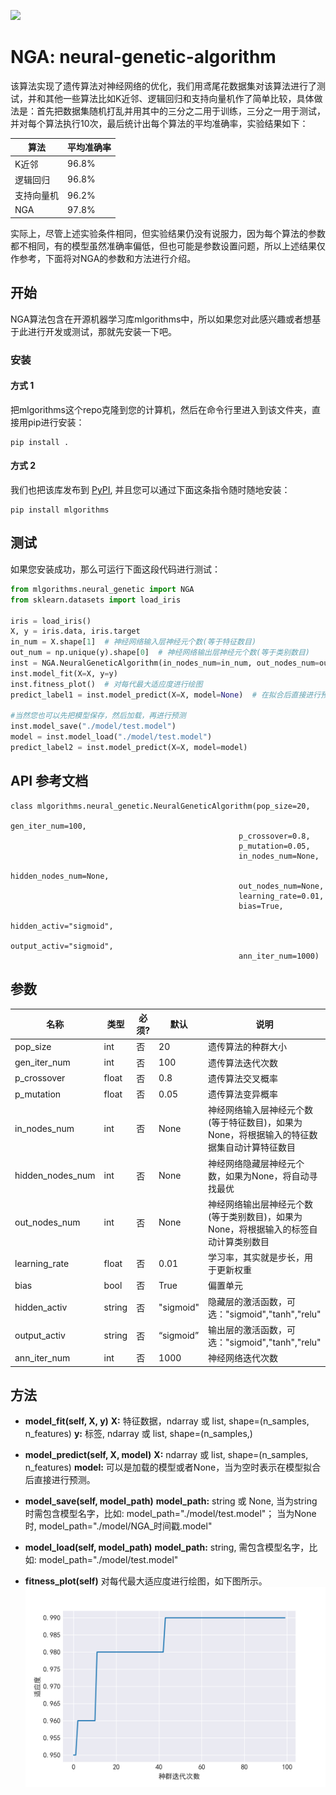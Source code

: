 ![](https://miro.medium.com/max/1800/1*36MELEhgZsPFuzlZvObnxA.gif)

# NGA: neural-genetic-algorithm
该算法实现了遗传算法对神经网络的优化，我们用鸢尾花数据集对该算法进行了测试，并和其他一些算法比如K近邻、逻辑回归和支持向量机作了简单比较，具体做法是：首先把数据集随机打乱并用其中的三分之二用于训练，三分之一用于测试，并对每个算法执行10次，最后统计出每个算法的平均准确率，实验结果如下：

| 算法  | 平均准确率 |
| --- | --- |
| K近邻| 96.8%|
| 逻辑回归|  96.8%|
| 支持向量机| 96.2%|
| NGA|  97.8%|

实际上，尽管上述实验条件相同，但实验结果仍没有说服力，因为每个算法的参数都不相同，有的模型虽然准确率偏低，但也可能是参数设置问题，所以上述结果仅作参考，下面将对NGA的参数和方法进行介绍。

## 开始

NGA算法包含在开源机器学习库mlgorithms中，所以如果您对此感兴趣或者想基于此进行开发或测试，那就先安装一下吧。 

### 安装

#### 方式 1
把mlgorithms这个repo克隆到您的计算机，然后在命令行里进入到该文件夹，直接用pip进行安装：

```
pip install .
```

#### 方式 2

我们也把该库发布到 [PyPI](https://pypi.org/project/mlgorithms/), 并且您可以通过下面这条指令随时随地安装：

```
pip install mlgorithms
```


## 测试

如果您安装成功，那么可运行下面这段代码进行测试：

```python
from mlgorithms.neural_genetic import NGA
from sklearn.datasets import load_iris

iris = load_iris()
X, y = iris.data, iris.target
in_num = X.shape[1]  # 神经网络输入层神经元个数(等于特征数目)
out_num = np.unique(y).shape[0]  # 神经网络输出层神经元个数(等于类别数目)
inst = NGA.NeuralGeneticAlgorithm(in_nodes_num=in_num, out_nodes_num=out_num)  # 这两个为必须参数
inst.model_fit(X=X, y=y)
inst.fitness_plot()  # 对每代最大适应度进行绘图
predict_label1 = inst.model_predict(X=X, model=None)  # 在拟合后直接进行预测

#当然您也可以先把模型保存，然后加载，再进行预测
inst.model_save("./model/test.model")
model = inst.model_load("./model/test.model")
predict_label2 = inst.model_predict(X=X, model=model)
```



## API 参考文档

```
class mlgorithms.neural_genetic.NeuralGeneticAlgorithm(pop_size=20, 
                                                       gen_iter_num=100, 
											       p_crossover=0.8, 
											       p_mutation=0.05,
												   in_nodes_num=None,
												   hidden_nodes_num=None,
												   out_nodes_num=None,
												   learning_rate=0.01,
												   bias=True,
												   hidden_activ="sigmoid",
												   output_activ="sigmoid",
												   ann_iter_num=1000)
```

## 参数

| 名称  | 类型 |必须?| 默认 | 说明 |
| --- | --- | --- |---- | --- |
| pop_size| int| 否|20|遗传算法的种群大小 |
| gen_iter_num|  int| 否| 100|遗传算法迭代次数|
| p_crossover|  float| 否| 0.8|遗传算法交叉概率|
| p_mutation|  float| 否| 0.05|遗传算法变异概率|
| in_nodes_num|  int| 否 | None|神经网络输入层神经元个数(等于特征数目)，如果为None，将根据输入的特征数据集自动计算特征数目|
| hidden_nodes_num|  int| 否| None |神经网络隐藏层神经元个数，如果为None，将自动寻找最优|
| out_nodes_num|  int| 否 | None|神经网络输出层神经元个数(等于类别数目)，如果为None，将根据输入的标签自动计算类别数目|
| learning_rate|  float| 否| 0.01|学习率，其实就是步长，用于更新权重|
| bias|  bool| 否| True|偏置单元|
| hidden_activ |  string| 否| "sigmoid"|隐藏层的激活函数，可选："sigmoid","tanh","relu"|
| output_activ | string | 否 | “sigmoid” |输出层的激活函数，可选："sigmoid","tanh","relu"|
| ann_iter_num|  int| 否| 1000|神经网络迭代次数|



## 方法

* **model_fit(self, X, y)**
        **X:** 特征数据，ndarray 或 list, shape=(n_samples, n_features)
	    **y:** 标签, ndarray 或 list, shape=(n_samples,)
	
* **model_predict(self, X, model)**
        **X:** ndarray 或 list, shape=(n_samples, n_features)
	    **model:** 可以是加载的模型或者None，当为空时表示在模型拟合后直接进行预测。
	
* **model_save(self, model_path)**
        **model_path:** string 或 None, 当为string时需包含模型名字，比如: model_path="./model/test.model"； 当为None时, model_path="./model/NGA_时间戳.model"

* **model_load(self, model_path)**
        **model_path:** string, 需包含模型名字，比如: model_path="./model/test.model"
	
* **fitness_plot(self)**
        对每代最大适应度进行绘图，如下图所示。
		![适应度](./images/Fitness_20200119182305.png)